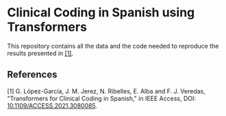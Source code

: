 # Clinical Coding in Spanish using Transformers

This repository contains all the data and the code needed to reproduce the results presented in [[1]](#1).

## References
<a id="1">[1]</a> 
G. López-García, J. M. Jerez, N. Ribelles, E. Alba and F. J. Veredas, "Transformers for Clinical Coding in Spanish," in IEEE Access, DOI: [10.1109/ACCESS.2021.3080085](https://doi.org/10.1109/ACCESS.2021.3080085).
